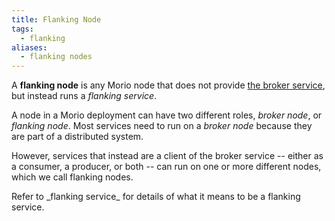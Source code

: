 ```yaml
---
title: Flanking Node
tags:
  - flanking
aliases:
  - flanking nodes
---
```


A **flanking node** is any Morio node that does not provide [the broker
service](/docs/guides/services/broker), but instead runs a
_flanking service_.

A node in a Morio deployment can have two different roles, _broker node_, or
_flanking node_. Most services need
to run on a _broker node_ because they are part of a distributed system.

However, services that instead are a client of the broker service -- either as
a consumer, a producer, or both -- can run on one or more different nodes,
which we call flanking nodes.

<Note title="Flanking service">
Refer to _flanking service_ for
details of what it means to be a flanking service.
</Note>
